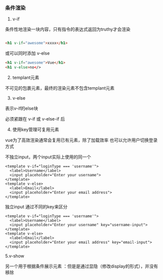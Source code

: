 ### 条件渲染

1. v-if 

条件性地渲染一块内容，只有指令的表达式返回为truthy才会渲染

```html

<h1 v-if="awesome">xxxx</h1>
```

或可以同时添加 v-else 

```html
<h1 v-if="awesome">Vue</h1>
<h1 v-else>no</>
```

2. templant元素

不可见的包裹元素，最终的渲染元素不包含templant元素

3. v-else

表示v-if的else块

必须紧跟在 v-if 或 v-else-if 后

4. 使用key管理可复用元素

vue为了高效渲染通常会复用已有元素，除了加载效率 也可以允许用户切换登录方式

不独立input，两个input实际上使用的同一个
```
<template v-if="loginType === 'username'">
  <label>Username</label>
  <input placeholder="Enter your username">
</template>
<template v-else>
  <label>Email</label>
  <input placeholder="Enter your email address">
</template>
```
独立input 通过不同的key来区分
```
<template v-if="loginType === 'username'">
  <label>Username</label>
  <input placeholder="Enter your username" key="username-input">
</template>
<template v-else>
  <label>Email</label>
  <input placeholder="Enter your email address" key="email-input">
</template>
```

5.v-show

另一个用于根据条件展示元素 ：但是是通过显隐（修改display的形式），并没有移除
